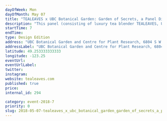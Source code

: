 ```yaml
---
dayOfWeek: Mon
dayOfMonth: May 07
title: "TEALEAVES x UBC Botanical Garden: Garden of Secrets, a Panel Discussion on Plant-Inspired Biomimicry and Biophilic Design Inspiration"
description: "This panel (consisting of luxury tea blender TEALEAVES, UBC Botanical Garden, Christine Lintott Architects & PFS Studios) explores how botanical gardens and the “secrets” they house can inspire different innovators from tea blenders, designers, academics and more to build lasting impact on people, society and the environment. <br> The first bud from the Garden of Secrets will bloom at Vancouver Design Week! A world of possibilities awaits."
startTime: 7
endTime: 
type: Design Edition
address: "UBC Botanical Garden and Centre for Plant Research, 6804 S W Marine Dr, Greater Vancouver A, British Columbia V6T 2J8, Canada, Vancouver, BC, Canada"
addressLabel: "UBC Botanical Garden and Centre for Plant Research, 6804 S W Marine Dr, Greater Vancouver A, British Columbia V6T 2J8, Canada"
latitude: 49.253333333333
longitude: -123.25
eventUrl: 
eventUrlLabel: 
twitter: 
instagram: 
website: tealeaves.com
published: true
price: 
internal_id: 294

category: event-2018-7
priority: 0
slug: 2018-05-07-tealeaves_x_ubc_botanical_garden_garden_of_secrets_a_panel_discussion_on_plantinspired_biomimicry_and_biophilic_design_inspiration
---
```

